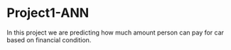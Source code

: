 # Project1-ANN
In this project we are predicting how much amount person can pay for car based on financial condition.
